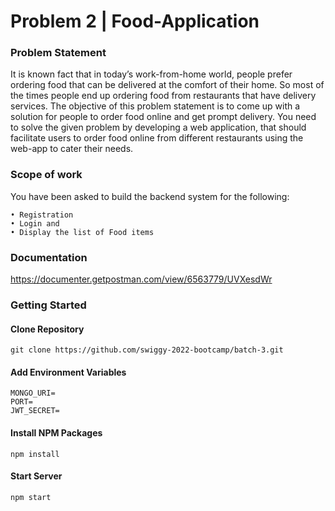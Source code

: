 # Problem 2 | Food-Application

### Problem Statement

It is known fact that in today’s work-from-home world, people prefer ordering food that
can be delivered at the comfort of their home. So most of the times people end up
ordering food from restaurants that have delivery services. The objective of this problem
statement is to come up with a solution for people to order food online and get prompt
delivery.
You need to solve the given problem by developing a web application, that should
facilitate users to order food online from different restaurants using the web-app to cater
their needs.

### Scope of work

You have been asked to build the backend system for the following:
```
• Registration
• Login and
• Display the list of Food items 
```

### Documentation

https://documenter.getpostman.com/view/6563779/UVXesdWr

### Getting Started

#### Clone Repository

```
git clone https://github.com/swiggy-2022-bootcamp/batch-3.git
```

#### Add Environment Variables

```
MONGO_URI=
PORT=
JWT_SECRET=
```

#### Install NPM Packages

```
npm install
```

#### Start Server

```
npm start
```